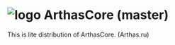 # ![logo](https://community.trinitycore.org/public/style_images/1_trinitycore.png) ArthasCore (master)
This is lite distribution of ArthasCore. (Arthas.ru)

